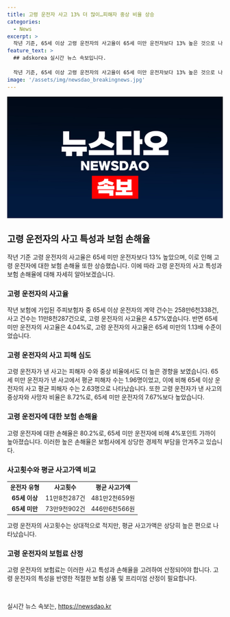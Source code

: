 ```yaml
---
title: 고령 운전자 사고 13% 더 많이…피해자 중상 비율 상승
categories:
  - News
excerpt: >
  작년 기준, 65세 이상 고령 운전자의 사고율이 65세 미만 운전자보다 13% 높은 것으로 나타났다. 65세 이상 운전자의 사고 건수는 11만8천287건으로, 사고율은 4.57%로 계산됐다. 이에 비해 65세 미만 운전자의 사고율은 4.04%였으며, 고령 운전자의 사고피해자 수와 중상 비율도 더 높게 나타났다. 또한 고령 운전자에 대한 보험사의 손해율은 80.2%로, 65세 미만 운전자의 76.3%에 비해 4%포인트 높았다. 이에 따라 손해액도 고령 운전자가 더 높게 나타났다.
feature_text: >
  ## adskorea 실시간 뉴스 속보입니다.

  작년 기준, 65세 이상 고령 운전자의 사고율이 65세 미만 운전자보다 13% 높은 것으로 나타났다. 65세 이상 운전자의 사고 건수는 11만8천287건으로, 사고율은 4.57%로 계산됐다. 이에 비해 65세 미만 운전자의 사고율은 4.04%였으며, 고령 운전자의 사고피해자 수와 중상 비율도 더 높게 나타났다. 또한 고령 운전자에 대한 보험사의 손해율은 80.2%로, 65세 미만 운전자의 76.3%에 비해 4%포인트 높았다. 이에 따라 손해액도 고령 운전자가 더 높게 나타났다.
image: '/assets/img/newsdao_breakingnews.jpg'
---
```


<p><img src="/assets/img/newsdao_breakingnews.jpg" alt="adskorea 속보" /></p>

<h2 data-ke-size="size26">고령 운전자의 사고 특성과 보험 손해율</h2>

<p data-ke-size="size16">작년 기준 고령 운전자의 사고율은 65세 미만 운전자보다 13% 높았으며, 이로 인해 고령 운전자에 대한 보험 손해율 또한 상승했습니다. 이에 따라 고령 운전자의 사고 특성과 보험 손해율에 대해 자세히 알아보겠습니다.</p>

<h3 data-ke-size="size24">고령 운전자의 사고율</h3>

<p data-ke-size="size16">작년 보험에 가입된 주피보험자 중 65세 이상 운전자의 계약 건수는 258만6천338건, 사고 건수는 11만8천287건으로, 고령 운전자의 사고율은 4.57%였습니다. 반면 65세 미만 운전자의 사고율은 4.04%로, 고령 운전자의 사고율은 65세 미만의 1.13배 수준이었습니다.</p>

<h3 data-ke-size="size24">고령 운전자의 사고 피해 심도</h3>

<p data-ke-size="size16">고령 운전자가 낸 사고는 피해자 수와 중상 비율에서도 더 높은 경향을 보였습니다. 65세 미만 운전자가 낸 사고에서 평균 피해자 수는 1.96명이었고, 이에 비해 65세 이상 운전자의 사고 평균 피해자 수는 2.63명으로 나타났습니다. 또한 고령 운전자가 낸 사고의 중상자와 사망자 비율은 8.72%로, 65세 미만 운전자의 7.67%보다 높았습니다.</p>

<h3 data-ke-size="size24">고령 운전자에 대한 보험 손해율</h3>

<p data-ke-size="size16">고령 운전자에 대한 손해율은 80.2%로, 65세 미만 운전자에 비해 4%포인트 가까이 높아졌습니다. 이러한 높은 손해율은 보험사에게 상당한 경제적 부담을 안겨주고 있습니다.</p>

<h3 data-ke-size="size24">사고횟수와 평균 사고가액 비교</h3>

<table>
   <tbody>
      <tr>
         <td style="text-align: center; height: 17px;"><b>운전자 유형</b></td>
         <td style="text-align: center; height: 17px;"><b>사고횟수</b></td>
         <td style="text-align: center; height: 17px;"><b>평균 사고가액</b></td>
      </tr>
      <tr>
         <td style="text-align: center; height: 17px;"><b>65세 이상</b></td>
         <td style="text-align: center; height: 17px;">11만8천287건</td>
         <td style="text-align: center; height: 17px;">481만2천659원</td>
      </tr>
      <tr>
         <td style="text-align: center; height: 17px;"><b>65세 미만</b></td>
         <td style="text-align: center; height: 17px;">73만9천902건</td>
         <td style="text-align: center; height: 17px;">446만6천566원</td>
      </tr>
   </tbody>
</table>

<p data-ke-size="size16">고령 운전자의 사고횟수는 상대적으로 적지만, 평균 사고가액은 상당히 높은 편으로 나타났습니다.</p>

<h3 data-ke-size="size24">고령 운전자의 보험료 산정</h3>

<p data-ke-size="size16">고령 운전자의 보험료는 이러한 사고 특성과 손해율을 고려하여 산정되어야 합니다. 고령 운전자의 특성을 반영한 적절한 보험 상품 및 프리미엄 산정이 필요합니다.</p>

<p data-ke-size="size16">&nbsp;</p>
실시간 뉴스 속보는, <a href="https://newsdao.kr" rel="dofollow">https://newsdao.kr</a>


